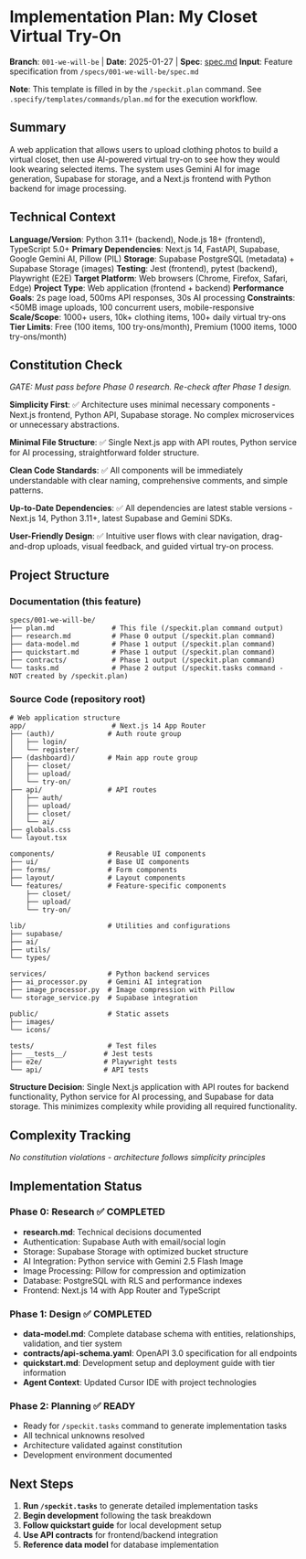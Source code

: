 # Implementation Plan: My Closet Virtual Try-On

**Branch**: `001-we-will-be` | **Date**: 2025-01-27 | **Spec**: [spec.md](./spec.md)
**Input**: Feature specification from `/specs/001-we-will-be/spec.md`

**Note**: This template is filled in by the `/speckit.plan` command. See `.specify/templates/commands/plan.md` for the execution workflow.

## Summary

A web application that allows users to upload clothing photos to build a virtual closet, then use AI-powered virtual try-on to see how they would look wearing selected items. The system uses Gemini AI for image generation, Supabase for storage, and a Next.js frontend with Python backend for image processing.

## Technical Context

**Language/Version**: Python 3.11+ (backend), Node.js 18+ (frontend), TypeScript 5.0+
**Primary Dependencies**: Next.js 14, FastAPI, Supabase, Google Gemini AI, Pillow (PIL)
**Storage**: Supabase PostgreSQL (metadata) + Supabase Storage (images)
**Testing**: Jest (frontend), pytest (backend), Playwright (E2E)
**Target Platform**: Web browsers (Chrome, Firefox, Safari, Edge)
**Project Type**: Web application (frontend + backend)
**Performance Goals**: 2s page load, 500ms API responses, 30s AI processing
**Constraints**: <50MB image uploads, 100 concurrent users, mobile-responsive
**Scale/Scope**: 1000+ users, 10k+ clothing items, 100+ daily virtual try-ons
**Tier Limits**: Free (100 items, 100 try-ons/month), Premium (1000 items, 1000 try-ons/month)

## Constitution Check

*GATE: Must pass before Phase 0 research. Re-check after Phase 1 design.*

**Simplicity First**: ✅ Architecture uses minimal necessary components - Next.js frontend, Python API, Supabase storage. No complex microservices or unnecessary abstractions.

**Minimal File Structure**: ✅ Single Next.js app with API routes, Python service for AI processing, straightforward folder structure.

**Clean Code Standards**: ✅ All components will be immediately understandable with clear naming, comprehensive comments, and simple patterns.

**Up-to-Date Dependencies**: ✅ All dependencies are latest stable versions - Next.js 14, Python 3.11+, latest Supabase and Gemini SDKs.

**User-Friendly Design**: ✅ Intuitive user flows with clear navigation, drag-and-drop uploads, visual feedback, and guided virtual try-on process.

## Project Structure

### Documentation (this feature)

```
specs/001-we-will-be/
├── plan.md              # This file (/speckit.plan command output)
├── research.md          # Phase 0 output (/speckit.plan command)
├── data-model.md        # Phase 1 output (/speckit.plan command)
├── quickstart.md        # Phase 1 output (/speckit.plan command)
├── contracts/           # Phase 1 output (/speckit.plan command)
└── tasks.md             # Phase 2 output (/speckit.tasks command - NOT created by /speckit.plan)
```

### Source Code (repository root)

```
# Web application structure
app/                     # Next.js 14 App Router
├── (auth)/             # Auth route group
│   ├── login/
│   └── register/
├── (dashboard)/        # Main app route group
│   ├── closet/
│   ├── upload/
│   └── try-on/
├── api/                # API routes
│   ├── auth/
│   ├── upload/
│   ├── closet/
│   └── ai/
├── globals.css
└── layout.tsx

components/             # Reusable UI components
├── ui/                 # Base UI components
├── forms/              # Form components
├── layout/             # Layout components
└── features/           # Feature-specific components
    ├── closet/
    ├── upload/
    └── try-on/

lib/                    # Utilities and configurations
├── supabase/
├── ai/
├── utils/
└── types/

services/               # Python backend services
├── ai_processor.py     # Gemini AI integration
├── image_processor.py  # Image compression with Pillow
└── storage_service.py  # Supabase integration

public/                 # Static assets
├── images/
└── icons/

tests/                  # Test files
├── __tests__/         # Jest tests
├── e2e/               # Playwright tests
└── api/               # API tests
```

**Structure Decision**: Single Next.js application with API routes for backend functionality, Python service for AI processing, and Supabase for data storage. This minimizes complexity while providing all required functionality.

## Complexity Tracking

*No constitution violations - architecture follows simplicity principles*

## Implementation Status

### Phase 0: Research ✅ COMPLETED
- **research.md**: Technical decisions documented
- Authentication: Supabase Auth with email/social login
- Storage: Supabase Storage with optimized bucket structure  
- AI Integration: Python service with Gemini 2.5 Flash Image
- Image Processing: Pillow for compression and optimization
- Database: PostgreSQL with RLS and performance indexes
- Frontend: Next.js 14 with App Router and TypeScript

### Phase 1: Design ✅ COMPLETED
- **data-model.md**: Complete database schema with entities, relationships, validation, and tier system
- **contracts/api-schema.yaml**: OpenAPI 3.0 specification for all endpoints
- **quickstart.md**: Development setup and deployment guide with tier information
- **Agent Context**: Updated Cursor IDE with project technologies

### Phase 2: Planning ✅ READY
- Ready for `/speckit.tasks` command to generate implementation tasks
- All technical unknowns resolved
- Architecture validated against constitution
- Development environment documented

## Next Steps

1. **Run `/speckit.tasks`** to generate detailed implementation tasks
2. **Begin development** following the task breakdown
3. **Follow quickstart guide** for local development setup
4. **Use API contracts** for frontend/backend integration
5. **Reference data model** for database implementation